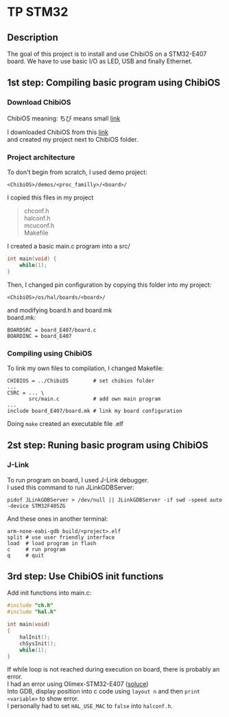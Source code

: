 # TP STM32

## Description

The goal of this project is to install and use ChibiOS on a STM32-E407 board.
We have to use basic I/O as LED, USB and finally Ethernet.

## 1st step: Compiling basic program using ChibiOS

### Download ChibiOS

ChibiOS meaning: ちび means small [link](http://chibios.sourceforge.net/docs3/rt/index.html)

I downloaded ChibiOS from this [link](https://sourceforge.net/projects/chibios/files/?SetFreedomCookie)  
and created my project next to ChibiOS folder.

### Project architecture

To don't begin from scratch, I used demo project:
```
<ChibiOS>/demos/<proc_familly>/<board>/
```
I copied this files in my project
> chconf.h  
> halconf.h  
> mcuconf.h  
> Makefile

I created a basic main.c program into a src/
```c
int main(void) {
    while(1);
}
```

Then, I changed pin configuration by copying this folder into my project:
```
<ChibiOS>/os/hal/boards/<board>/
```
and modifying board.h and board.mk  
board.mk:
```
BOARDSRC = board_E407/board.c
BOARDINC = board_E407
```

### Compiling using ChibiOS

To link my own files to compilation, I changed Makefile:
```
CHIBIOS = ../ChibiOS        # set chibios folder
...
CSRC = ... \
       src/main.c           # add own main program
...
include board_E407/board.mk # link my board configuration
```
Doing ```make``` created an executable file <project>.elf

## 2st step: Runing basic program using ChibiOS

### J-Link

To run program on board, I used J-Link debugger.  
I used this command to run JLinkGDBServer:
```
pidof JLinkGDBServer > /dev/null || JLinkGDBServer -if swd -speed auto -device STM32F405ZG
```
And these ones in another terminal:
```
arm-none-eabi-gdb build/<project>.elf
split # use user friendly interface
load  # load program in flash
c     # run program
q     # quit
```

## 3rd step: Use ChibiOS init functions

Add init functions into main.c:
```c
#include "ch.h"
#include "hal.h"

int main(void)
{
    halInit();
    chSysInit();
    while(1);
}
```

If while loop is not reached during execution on board, there is probably an error.  
I had an error using Olimex-STM32-E407 ([soluce](http://www.chibios.com/forum/viewtopic.php?t=1040))  
Into GDB, display position into c code using ```layout n``` and then ```print <variable>``` to show error.  
I personally had to set ```HAL_USE_MAC``` to ```false``` into ```halconf.h```.
